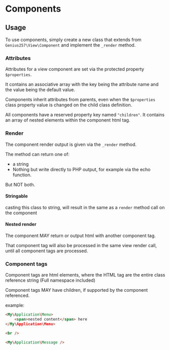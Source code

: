# Components

## Usage

To use components, simply create a new class that extends from `Genius257\View\Component` and implement the `_render` method.

### Attributes

Attributes for a view component are set via the protected property `$properties`.

It contains an associative array with the key being the attribute name and the value being the default value.

Components inherit attributes from parents, even when the `$properties` class property value is changed on the child class definition.

All components have a reserved property key named `"children"`. It contains an array of nested elements within the component html tag.

### Render

The component render output is given via the `_render` method.

The method can return one of:
* a string
* Nothing but write directly to PHP output, for example via the echo function.

But NOT both.

#### Stringable
casting this class to string, will result in the same as a `render` method call on the component

#### Nested render

The component MAY return or output html with another component tag.

That component tag will also be processed in the same view render call, until all component tags are processed.

### Component tags

Component tags are html elements, where the HTML tag are the entire class reference string (Full namespace included)

Component tags MAY have children, if supported by the component referenced.

example:

```HTML
<My\Application\Menu>
    <span>nested content</span> here
</My\Application\Menu>

<br />

<My\Application\Message />
```
